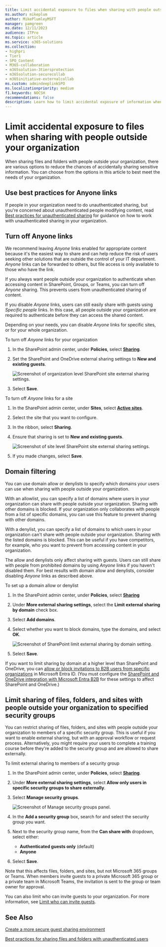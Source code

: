 ```yaml
---
title: Limit accidental exposure to files when sharing with people outside your organization
ms.author: mikeplum
author: MikePlumleyMSFT
manager: pamgreen
ms.date: 12/11/2023
audience: ITPro
ms.topic: article
ms.service: o365-solutions
ms.collection: 
- highpri
- Tier1
- SPO_Content
- M365-collaboration
- m365solution-3tiersprotection
- m365solution-securecollab
- m365initiative-externalcollab
ms.custom: admindeeplinkSPO
ms.localizationpriority: medium
f1.keywords: NOCSH
recommendations: false
description: Learn how to limit accidental exposure of information when sharing files with people outside your organization.
---
```


# Limit accidental exposure to files when sharing with people outside your organization

When sharing files and folders with people outside your organization, there are various options to reduce the chances of accidentally sharing sensitive information. You can choose from the options in this article to best meet the needs of your organization.

## Use best practices for Anyone links

If people in your organization need to do unauthenticated sharing, but you're concerned about unauthenticated people modifying content, read [Best practices for unauthenticated sharing](best-practices-anonymous-sharing.md) for guidance on how to work with unauthenticated sharing in your organization.

## Turn off Anyone links

We recommend leaving *Anyone* links enabled for appropriate content because it's the easiest way to share and can help reduce the risk of users seeking other solutions that are outside the control of your IT department. *Anyone* links can be forwarded to others, but file access is only available to those who have the link.

If you always want people outside your organization to authenticate when accessing content in SharePoint, Groups, or Teams, you can turn off *Anyone* sharing. This prevents users from unauthenticated sharing of content.

If you disable *Anyone* links, users can still easily share with guests using *Specific people* links. In this case, all people outside your organization are required to authenticate before they can access the shared content.

Depending on your needs, you can disable *Anyone* links for specific sites, or for your whole organization.

To turn off *Anyone* links for your organization

1. In the SharePoint admin center, under **Policies**, select <a href="https://go.microsoft.com/fwlink/?linkid=2185222" target="_blank">**Sharing**</a>.
1. Set the SharePoint and OneDrive external sharing settings to **New and existing guests**.

   ![Screenshot of organization level SharePoint site external sharing settings.](../media/sharepoint-organization-external-sharing-controls-new-users.png)

1. Select **Save**.

To turn off *Anyone* links for a site

1. In the SharePoint admin center, under **Sites**, select <a href="https://go.microsoft.com/fwlink/?linkid=2185220" target="_blank">**Active sites**</a>.
1. Select the site that you want to configure.
1. In the ribbon, select **Sharing**.
1. Ensure that sharing is set to **New and existing guests**.

   ![Screenshot of site level SharePoint site external sharing settings.](../media/sharepoint-site-external-sharing-settings.png)

1. If you made changes, select **Save**.

## Domain filtering

You can use domain allow or denylists to specify which domains your users can use when sharing with people outside your organization.

With an allowlist, you can specify a list of domains where users in your organization can share with people outside your organization. Sharing with other domains is blocked. If your organization only collaborates with people from a list of specific domains, you can use this feature to prevent sharing with other domains.

With a denylist, you can specify a list of domains to which users in your organization can't share with people outside your organization. Sharing with the listed domains is blocked. This can be useful if you have competitors, for example, who you want to prevent from accessing content in your organization.

The allow and denylists only affect sharing with guests. Users can still share with people from prohibited domains by using *Anyone* links if you haven't disabled them. For best results with domain allow and denylists, consider disabling *Anyone* links as described above.

To set up a domain allow or denylist

1. In the SharePoint admin center, under **Policies**, select <a href="https://go.microsoft.com/fwlink/?linkid=2185222" target="_blank">**Sharing**</a>
1. Under **More external sharing settings**, select the **Limit external sharing by domain** check box.
1. Select **Add domains**.
1. Select whether you want to block domains, type the domains, and select **OK**.

   ![Screenshot of SharePoint limit external sharing by domain setting.](../media/sharepoint-sharing-block-domain.png)

1. Select **Save**.

If you want to limit sharing by domain at a higher level than SharePoint and OneDrive, you can [allow or block invitations to B2B users from specific organizations](/entra/external-id/allow-deny-list) in Microsoft Entra ID. (You must configure the [SharePoint and OneDrive integration with Microsoft Entra B2B](/sharepoint/sharepoint-azureb2b-integration-preview) for these settings to affect SharePoint and OneDrive.)

## Limit sharing of files, folders, and sites with people outside your organization to specified security groups

You can restrict sharing of files, folders, and sites with people outside your organization to members of a specific security group. This is useful if you want to enable external sharing, but with an approval workflow or request process. Alternatively, you might require your users to complete a training course before they're added to the security group and are allowed to share externally.

To limit external sharing to members of a security group

1. In the SharePoint admin center, under **Policies**, select <a href="https://go.microsoft.com/fwlink/?linkid=2185222" target="_blank">**Sharing**</a>.
1. Under **More external sharing settings**, select **Allow only users in specific security groups to share externally**.
1. Select **Manage security groups**.

    ![Screenshot of Manage security groups panel.](/sharepoint/sharepointonline/media/manage-security-groups.png)

1. In the **Add a security group** box, search for and select the security group you want.

1. Next to the security group name, from the **Can share with** dropdown, select either:

    - **Authenticated guests only** (default)
    - **Anyone**

1. Select **Save**.

Note that this affects files, folders, and sites, but not Microsoft 365 groups or Teams. When members invite guests to a private Microsoft 365 group or a private team in Microsoft Teams, the invitation is sent to the group or team owner for approval.

You can also limit who can invite guests to your organization. For more information, see [Limit who can invite guests](limit-who-can-invite-guests.md).

## See Also

[Create a more secure guest sharing environment](create-secure-guest-sharing-environment.md)

[Best practices for sharing files and folders with unauthenticated users](best-practices-anonymous-sharing.md)
